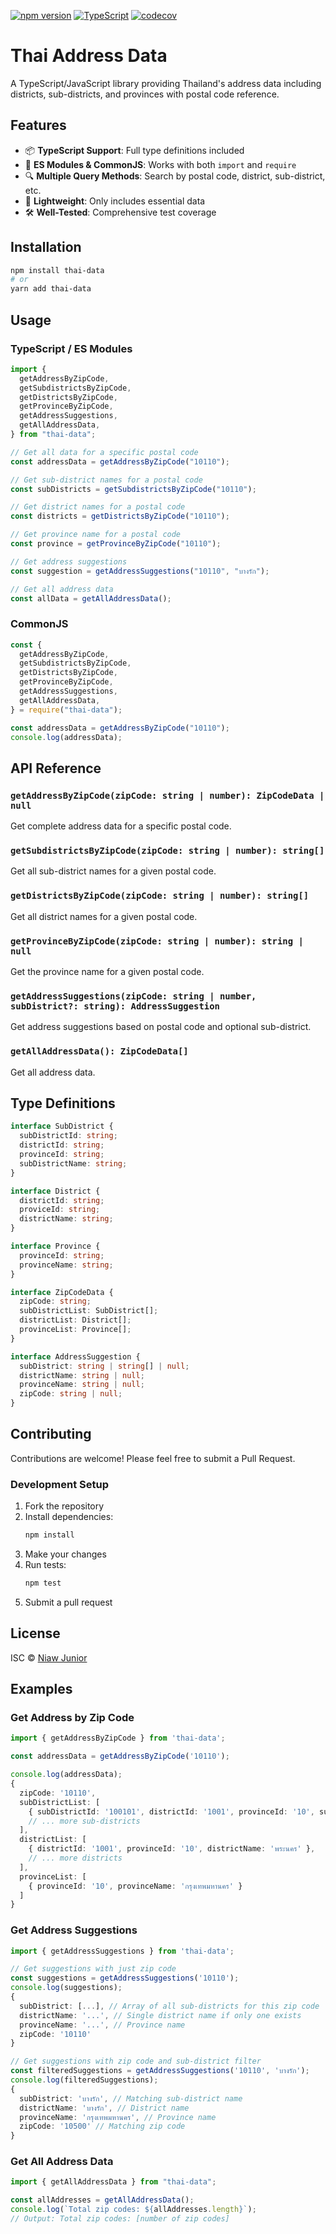 [![npm version](https://badge.fury.io/js/thai-data.svg)](https://badge.fury.io/js/thai-data)
[![TypeScript](https://img.shields.io/badge/TypeScript-007ACC?style=flat&logo=typescript&logoColor=white)](https://www.typescriptlang.org/)
[![codecov](https://codecov.io/gh/niawjunior/thai-data/graph/badge.svg?token=5KF7CZOCTI)](https://codecov.io/gh/niawjunior/thai-data)

# Thai Address Data

A TypeScript/JavaScript library providing Thailand's address data including districts, sub-districts, and provinces with postal code reference.

## Features

- 📦 **TypeScript Support**: Full type definitions included
- 🚀 **ES Modules & CommonJS**: Works with both `import` and `require`
- 🔍 **Multiple Query Methods**: Search by postal code, district, sub-district, etc.
- 📏 **Lightweight**: Only includes essential data
- 🛠 **Well-Tested**: Comprehensive test coverage

## Installation

```bash
npm install thai-data
# or
yarn add thai-data
```

## Usage

### TypeScript / ES Modules

```typescript
import {
  getAddressByZipCode,
  getSubdistrictsByZipCode,
  getDistrictsByZipCode,
  getProvinceByZipCode,
  getAddressSuggestions,
  getAllAddressData,
} from "thai-data";

// Get all data for a specific postal code
const addressData = getAddressByZipCode("10110");

// Get sub-district names for a postal code
const subDistricts = getSubdistrictsByZipCode("10110");

// Get district names for a postal code
const districts = getDistrictsByZipCode("10110");

// Get province name for a postal code
const province = getProvinceByZipCode("10110");

// Get address suggestions
const suggestion = getAddressSuggestions("10110", "บางรัก");

// Get all address data
const allData = getAllAddressData();
```

### CommonJS

```javascript
const {
  getAddressByZipCode,
  getSubdistrictsByZipCode,
  getDistrictsByZipCode,
  getProvinceByZipCode,
  getAddressSuggestions,
  getAllAddressData,
} = require("thai-data");

const addressData = getAddressByZipCode("10110");
console.log(addressData);
```

## API Reference

### `getAddressByZipCode(zipCode: string | number): ZipCodeData | null`

Get complete address data for a specific postal code.

### `getSubdistrictsByZipCode(zipCode: string | number): string[]`

Get all sub-district names for a given postal code.

### `getDistrictsByZipCode(zipCode: string | number): string[]`

Get all district names for a given postal code.

### `getProvinceByZipCode(zipCode: string | number): string | null`

Get the province name for a given postal code.

### `getAddressSuggestions(zipCode: string | number, subDistrict?: string): AddressSuggestion`

Get address suggestions based on postal code and optional sub-district.

### `getAllAddressData(): ZipCodeData[]`

Get all address data.

## Type Definitions

```typescript
interface SubDistrict {
  subDistrictId: string;
  districtId: string;
  provinceId: string;
  subDistrictName: string;
}

interface District {
  districtId: string;
  proviceId: string;
  districtName: string;
}

interface Province {
  provinceId: string;
  provinceName: string;
}

interface ZipCodeData {
  zipCode: string;
  subDistrictList: SubDistrict[];
  districtList: District[];
  provinceList: Province[];
}

interface AddressSuggestion {
  subDistrict: string | string[] | null;
  districtName: string | null;
  provinceName: string | null;
  zipCode: string | null;
}
```

## Contributing

Contributions are welcome! Please feel free to submit a Pull Request.

### Development Setup

1. Fork the repository
2. Install dependencies:
   ```bash
   npm install
   ```
3. Make your changes
4. Run tests:
   ```bash
   npm test
   ```
5. Submit a pull request

## License

ISC © [Niaw Junior](https://github.com/niawjunior)

## Examples

### Get Address by Zip Code

```typescript
import { getAddressByZipCode } from 'thai-data';

const addressData = getAddressByZipCode('10110');

console.log(addressData);
{
  zipCode: '10110',
  subDistrictList: [
    { subDistrictId: '100101', districtId: '1001', provinceId: '10', subDistrictName: 'พระบรมมหาราชวัง' },
    // ... more sub-districts
  ],
  districtList: [
    { districtId: '1001', provinceId: '10', districtName: 'พระนคร' },
    // ... more districts
  ],
  provinceList: [
    { provinceId: '10', provinceName: 'กรุงเทพมหานคร' }
  ]
}
```

### Get Address Suggestions

```typescript
import { getAddressSuggestions } from 'thai-data';

// Get suggestions with just zip code
const suggestions = getAddressSuggestions('10110');
console.log(suggestions);
{
  subDistrict: [...], // Array of all sub-districts for this zip code
  districtName: '...', // Single district name if only one exists
  provinceName: '...', // Province name
  zipCode: '10110'
}

// Get suggestions with zip code and sub-district filter
const filteredSuggestions = getAddressSuggestions('10110', 'บางรัก');
console.log(filteredSuggestions);
{
  subDistrict: 'บางรัก', // Matching sub-district name
  districtName: 'บางรัก', // District name
  provinceName: 'กรุงเทพมหานคร', // Province name
  zipCode: '10500' // Matching zip code
}
```

### Get All Address Data

```typescript
import { getAllAddressData } from "thai-data";

const allAddresses = getAllAddressData();
console.log(`Total zip codes: ${allAddresses.length}`);
// Output: Total zip codes: [number of zip codes]
```

```

```
